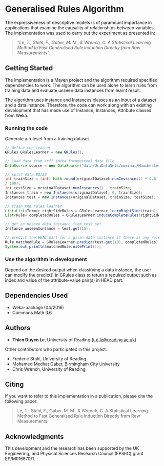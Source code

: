 # Generalised Rules Algorithm

The expressiveness of descriptive models is of paramount importance in applications that examine the causality of relationships between variables. The implementation was used to carry out the experiment as presented in:
> _"Le, T., Stahl, F., Gaber, M. M., & Wrench, C. A Statistical Learning Method to Fast Generalised Rule Induction Directly from Raw Measurements"._

## Getting Started

The implementation is a Maven project and the algorithm required specified dependencies to work. The algorithm can be used alone to learn rules from training data and evaluate unseen data instances from learnt result. 


The algorithm uses instance and Instances classes as an input of a dataset and a data instance. Therefore, the code can work along with an existing development that has made use of Instance, Instances, Attribute classes from Weka.

### Running the code

Generate a ruleset from a training dataset. 

```java
// define che learner
GRules GRulesLearner = new GRules();

// load data from arff (Weka formmatted) data file
DataSource source = new DataSource("data/UciDataSets/nominal/Manchester.arff");

// split data 80/20
int trainSize = (int) Math.round(originalDataset.numInstances() * 0.8
/ 100);
int testSize = originalDataset.numInstances() - trainSize;
Instances train = new Instances(originalDataset, 0, trainSize);
Instances test = new Instances(originalDataset, trainSize, testSize);
        
// train the rules learner
List<List<Term>> rightSideRules = GRulesLearner.learnRightSide(train);
List<Rule> completedRules = GRulesLearner.induceCompleteRules(rightSideRules, originalDataset);

// get an unseen data instance from test set
Instance unseenIsntance = test.get(10);

// predict the HEAD part for a given data instance if these is any rule with BODY matches the data instance
Rule matchedRule = GRulesLearner.predict(test.get(10), completedRules).nicePrint();
System.out.println(matchedRule.nicePrint());
```

### Use the algorithm in development

Depend on the desired output when classifying a data instance, the user can modify the predict() in GRules class to return a required output such as index and value of the attribute-value pair(s) in HEAD part.

## Dependencies Used

* Weka-package (04/2016)
* Commons Math 3.6

## Authors

* **Thien Duyen Le**, University of Reading (t.d.le@reading.ac.uk)

Other contributors who participated in this project:

* Frederic Stahl, University of Reading
* Mohamed Medhat Gaber, Birmingham City University
* Chris Wrench, University of Reading

## Citing 

If you want to refer to this implementation in a publication, please cite the following paper:

> Le, T., Stahl, F., Gaber, M. M., & Wrench, C. A Statistical Learning Method to Fast Generalised Rule Induction Directly from Raw Measurements


## Acknowledgments

This development and the research has been supported by the UK Engineering, and Physical Sciences Research Council (EPSRC) grant EP/M016870/1.
